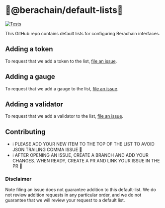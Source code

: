 # 🐻@berachain/default-lists🐻

[![Tests](https://github.com/Uniswap/token-lists/workflows/Tests/badge.svg)](https://github.com/Berachain/default-token-list/actions?query=workflow%3ATests)

This GitHub repo contains default lists for configuring Berachain interfaces.

## Adding a token

To request that we add a token to the list,
[file an issue](https://github.com/Berachain/default-token-list/issues/new?assignees=&labels=token+request&template=token-request.md&title=Add+%7BTOKEN_SYMBOL%7D%3A+%7BTOKEN_NAME%7D).

## Adding a gauge

To request that we add a gauge to the list,
[file an issue](https://github.com/Berachain/default-token-list/issues/new?assignees=&labels=gauge+request&template=gauge-request.md&title=Add+%7BGAUGE_NAME%7D).

## Adding a validator

To request that we add a validator to the list,
[file an issue](https://github.com/berachain/default-lists/issues/new?assignees=&labels=validator+request&projects=&template=validator-request.md&title=Add+%7BVALIDATOR_NAME%7D).

## Contributing
- ℹ️ PLEASE ADD YOUR NEW ITEM TO THE TOP OF THE LIST TO AVOID JSON TRAILING COMMA ISSUE 🚀
- ℹ️ AFTER OPENING AN ISSUE, CREATE A BRANCH AND ADD YOUR CHANGES. WHEN READY, CREATE A PR AND LINK YOUR ISSUE IN THE PR 🚀

### Disclaimer

Note filing an issue does not guarantee addition to this default-list.
We do not review addition requests in any particular order, and we do not
guarantee that we will review your request to a default list.
